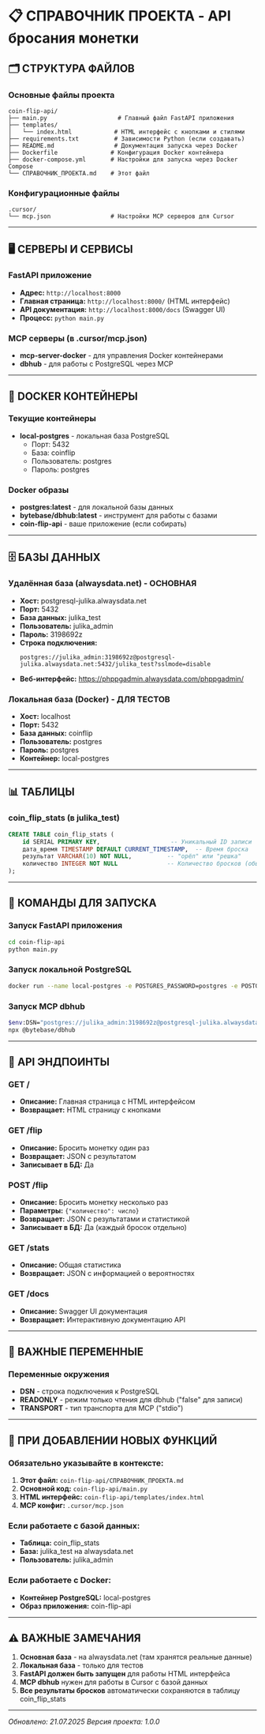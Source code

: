 # 📋 СПРАВОЧНИК ПРОЕКТА - API бросания монетки

## 🗂️ СТРУКТУРА ФАЙЛОВ

### Основные файлы проекта
```
coin-flip-api/
├── main.py                    # Главный файл FastAPI приложения
├── templates/
│   └── index.html            # HTML интерфейс с кнопками и стилями
├── requirements.txt          # Зависимости Python (если создавать)
├── README.md                 # Документация запуска через Docker
├── Dockerfile               # Конфигурация Docker контейнера
├── docker-compose.yml       # Настройки для запуска через Docker Compose
└── СПРАВОЧНИК_ПРОЕКТА.md    # Этот файл
```

### Конфигурационные файлы
```
.cursor/
└── mcp.json                 # Настройки MCP серверов для Cursor
```

---

## 🖥️ СЕРВЕРЫ И СЕРВИСЫ

### FastAPI приложение
- **Адрес:** `http://localhost:8000`
- **Главная страница:** `http://localhost:8000/` (HTML интерфейс)
- **API документация:** `http://localhost:8000/docs` (Swagger UI)
- **Процесс:** `python main.py`

### MCP серверы (в .cursor/mcp.json)
- **mcp-server-docker** - для управления Docker контейнерами
- **dbhub** - для работы с PostgreSQL через MCP

---

## 🐳 DOCKER КОНТЕЙНЕРЫ

### Текущие контейнеры
- **local-postgres** - локальная база PostgreSQL
  - Порт: 5432
  - База: coinflip
  - Пользователь: postgres
  - Пароль: postgres

### Docker образы
- **postgres:latest** - для локальной базы данных
- **bytebase/dbhub:latest** - инструмент для работы с базами
- **coin-flip-api** - ваше приложение (если собирать)

---

## 🗄️ БАЗЫ ДАННЫХ

### Удалённая база (alwaysdata.net) - ОСНОВНАЯ
- **Хост:** postgresql-julika.alwaysdata.net
- **Порт:** 5432
- **База данных:** julika_test
- **Пользователь:** julika_admin
- **Пароль:** 3198692z
- **Строка подключения:** 
  ```
  postgres://julika_admin:3198692z@postgresql-julika.alwaysdata.net:5432/julika_test?sslmode=disable
  ```
- **Веб-интерфейс:** https://phppgadmin.alwaysdata.com/phppgadmin/

### Локальная база (Docker) - ДЛЯ ТЕСТОВ
- **Хост:** localhost
- **Порт:** 5432
- **База данных:** coinflip
- **Пользователь:** postgres
- **Пароль:** postgres
- **Контейнер:** local-postgres

---

## 📊 ТАБЛИЦЫ

### coin_flip_stats (в julika_test)
```sql
CREATE TABLE coin_flip_stats (
    id SERIAL PRIMARY KEY,                    -- Уникальный ID записи
    дата_время TIMESTAMP DEFAULT CURRENT_TIMESTAMP,  -- Время броска
    результат VARCHAR(10) NOT NULL,          -- "орёл" или "решка"
    количество INTEGER NOT NULL              -- Количество бросков (обычно 1)
);
```

---

## 🚀 КОМАНДЫ ДЛЯ ЗАПУСКА

### Запуск FastAPI приложения
```bash
cd coin-flip-api
python main.py
```

### Запуск локальной PostgreSQL
```bash
docker run --name local-postgres -e POSTGRES_PASSWORD=postgres -e POSTGRES_USER=postgres -e POSTGRES_DB=coinflip -p 5432:5432 -d postgres
```

### Запуск MCP dbhub
```bash
$env:DSN="postgres://julika_admin:3198692z@postgresql-julika.alwaysdata.net:5432/julika_test?sslmode=disable"
npx @bytebase/dbhub
```

---

## 🔧 API ЭНДПОИНТЫ

### GET /
- **Описание:** Главная страница с HTML интерфейсом
- **Возвращает:** HTML страницу с кнопками

### GET /flip
- **Описание:** Бросить монетку один раз
- **Возвращает:** JSON с результатом
- **Записывает в БД:** Да

### POST /flip
- **Описание:** Бросить монетку несколько раз
- **Параметры:** `{"количество": число}`
- **Возвращает:** JSON с результатами и статистикой
- **Записывает в БД:** Да (каждый бросок отдельно)

### GET /stats
- **Описание:** Общая статистика
- **Возвращает:** JSON с информацией о вероятностях

### GET /docs
- **Описание:** Swagger UI документация
- **Возвращает:** Интерактивную документацию API

---

## 🔑 ВАЖНЫЕ ПЕРЕМЕННЫЕ

### Переменные окружения
- **DSN** - строка подключения к PostgreSQL
- **READONLY** - режим только чтения для dbhub ("false" для записи)
- **TRANSPORT** - тип транспорта для MCP ("stdio")

---

## 📝 ПРИ ДОБАВЛЕНИИ НОВЫХ ФУНКЦИЙ

### Обязательно указывайте в контексте:
1. **Этот файл:** `coin-flip-api/СПРАВОЧНИК_ПРОЕКТА.md`
2. **Основной код:** `coin-flip-api/main.py`
3. **HTML интерфейс:** `coin-flip-api/templates/index.html`
4. **MCP конфиг:** `.cursor/mcp.json`

### Если работаете с базой данных:
- **Таблица:** coin_flip_stats
- **База:** julika_test на alwaysdata.net
- **Пользователь:** julika_admin

### Если работаете с Docker:
- **Контейнер PostgreSQL:** local-postgres
- **Образ приложения:** coin-flip-api

---

## ⚠️ ВАЖНЫЕ ЗАМЕЧАНИЯ

1. **Основная база** - на alwaysdata.net (там хранятся реальные данные)
2. **Локальная база** - только для тестов
3. **FastAPI должен быть запущен** для работы HTML интерфейса
4. **MCP dbhub** нужен для работы в Cursor с базой данных
5. **Все результаты бросков** автоматически сохраняются в таблицу coin_flip_stats

---

*Обновлено: 21.07.2025*
*Версия проекта: 1.0.0* 